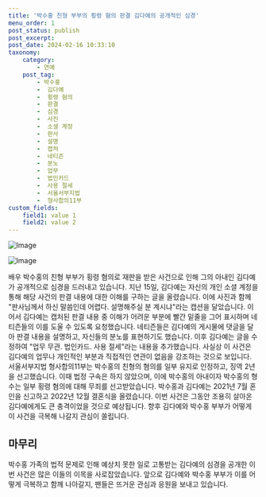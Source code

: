 ```yaml
---
title: '박수홍 친형 부부의 횡령 혐의 판결 김다예의 공개적인 심경'
menu_order: 1
post_status: publish
post_excerpt: 
post_date: 2024-02-16 10:33:10
taxonomy:
    category:
        - 연예
    post_tag:
        - 박수홍
        -  김다예
        -  횡령 혐의
        -  판결
        -  심경
        -  사진
        -  소셜 계정
        -  판사
        -  설명
        -  캡처
        -  네티즌
        -  분노
        -  업무
        -  법인카드
        -  사용 절세
        -  서울서부지법
        -  형사합의11부
custom_fields:
    field1: value 1
    field2: value 2
---
```


![Image](https://ssl.pstatic.net/mimgnews/image/312/2024/02/15/0000649270_001_20240215224701302.jpg?type=w540)

![Image](https://mimgnews.pstatic.net/image/312/2024/02/15/0000649270_002_20240215224701379.jpg?type=w540)

배우 박수홍의 친형 부부가 횡령 혐의로 재판을 받은 사건으로 인해 그의 아내인 김다예가 공개적으로 심경을 드러내고 있습니다. 지난 15일, 김다예는 자신의 개인 소셜 계정을 통해 해당 사건의 판결 내용에 대한 이해를 구하는 글을 올렸습니다. 이에 사진과 함께 "판사님께서 하신 말씀인데 어렵다. 설명해주실 분 계시냐"라는 캡션을 달았습니다. 이어서 김다예는 캡처된 판결 내용 중 이해가 어려운 부분에 빨간 밑줄을 그어 표시하며 네티즌들의 이를 도울 수 있도록 요청했습니다.
네티즌들은 김다예의 게시물에 댓글을 달아 판결 내용을 설명하고, 자신들의 분노를 표현하기도 했습니다. 이후 김다예는 글을 수정하여 "업무 무관. 법인카드. 사용 절세"라는 내용을 추가했습니다. 사실상 이 사건은 김다예의 업무나 개인적인 부분과 직접적인 연관이 없음을 강조하는 것으로 보입니다.
서울서부지법 형사합의11부는 박수홍의 친형의 혐의를 일부 유지로 인정하고, 징역 2년을 선고했습니다. 이때 법정 구속은 하지 않았으며, 이에 박수홍의 아내이자 박수홍의 형수는 일부 횡령 혐의에 대해 무죄를 선고받았습니다. 박수홍과 김다예는 2021년 7월 혼인을 신고하고 2022년 12월 결혼식을 올렸습니다.
이번 사건은 그동안 조용히 살아온 김다예에게도 큰 충격이었을 것으로 예상됩니다. 향후 김다예와 박수홍 부부가 어떻게 이 사건을 극복해 나갈지 관심이 쏠립니다.
## 마무리
박수홍 가족의 법적 문제로 인해 예상치 못한 일로 고통받는 김다예의 심경을 공개한 이번 사건은 많은 이들의 이목을 사로잡았습니다. 앞으로 김다예와 박수홍 부부가 이를 어떻게 극복하고 함께 나아갈지, 팬들은 뜨거운 관심과 응원을 보내고 있습니다.
